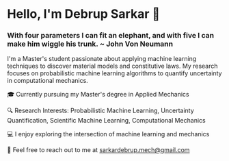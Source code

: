 # Hello, I'm Debrup Sarkar 👋

### With four parameters I can fit an elephant, and with five I can make him wiggle his trunk. ~ John Von Neumann

I'm a Master's student passionate about applying machine learning techniques to discover material models and constitutive laws. My research focuses on probabilistic machine learning algorithms to quantify uncertainty in computational mechanics.

🎓 Currently pursuing my Master's degree in Applied Mechanics

🔍 Research Interests: Probabilistic Machine Learning, Uncertainty Quantification, Scientific Machine Learning, Computational Mechanics

💻 I enjoy exploring the intersection of machine learning and mechanics

📧 Feel free to reach out to me at sarkardebrup.mech@gmail.com
